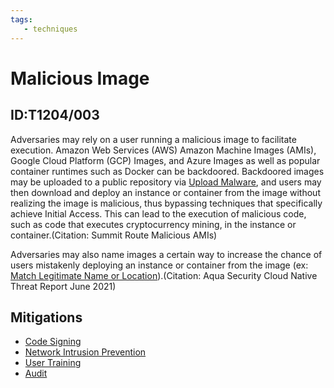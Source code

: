 ```yaml
---
tags:
   - techniques
---
```

# Malicious Image
## ID:T1204/003
Adversaries may rely on a user running a malicious image to facilitate execution. Amazon Web Services (AWS) Amazon Machine Images (AMIs), Google Cloud Platform (GCP) Images, and Azure Images as well as popular container runtimes such as Docker can be backdoored. Backdoored images may be uploaded to a public repository via [Upload Malware](/mitre/techniques/T1608/001), and users may then download and deploy an instance or container from the image without realizing the image is malicious, thus bypassing techniques that specifically achieve Initial Access. This can lead to the execution of malicious code, such as code that executes cryptocurrency mining, in the instance or container.(Citation: Summit Route Malicious AMIs)

Adversaries may also name images a certain way to increase the chance of users mistakenly deploying an instance or container from the image (ex: [Match Legitimate Name or Location](/mitre/techniques/T1036/005)).(Citation: Aqua Security Cloud Native Threat Report June 2021)
## Mitigations
* [Code Signing](mitigations/M1045)
* [Network Intrusion Prevention](mitigations/M1031)
* [User Training](mitigations/M1017)
* [Audit](mitigations/M1047)
